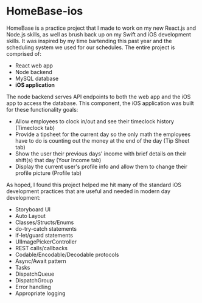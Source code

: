 # HomeBase-ios

HomeBase is a practice project that I made to work on my new React.js and Node.js skills, as well as brush back up on my Swift and iOS development skills. It was inspired by my time bartending this past year and the scheduling system we used for our schedules. The entire project is comprised of:
* React web app
* Node backend
* MySQL database
* __iOS application__

The node backend serves API endpoints to both the web app and the iOS app to access the database. This component, the iOS application was built for these functionality goals:
* Allow employees to clock in/out and see their timeclock history (Timeclock tab)
* Provide a tipsheet for the current day so the only math the employees have to do is counting out the money at the end of the day (Tip Sheet tab)
* Show the user their previous days' income with brief details on their shift(s) that day (Your Income tab)
* Display the current user's profile info and allow them to change their profile picture (Profile tab)

As hoped, I found this project helped me hit many of the standard iOS development practices that are useful and needed in modern day development:
* Storyboard UI
* Auto Layout
* Classes/Structs/Enums
* do-try-catch statements
* if-let/guard statements
* UIImagePickerController
* REST calls/callbacks
* Codable/Encodable/Decodable protocols
* Async/Await pattern
* Tasks
* DispatchQueue
* DispatchGroup
* Error handling
* Appropriate logging
